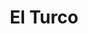 ---
title: El Turco
nombre_comunidad: El Turco
municipio: Santander de Quilichao
departamento: Cauca
descripcion: >
  Es una comunidad ubicada a unos 40 minutos del casco urbano a través de vía
  terciaria. Cuenta con redes de distribución de agua potable y energía. Se
  dedican principalmente a la agricultura, (producción, comercialización y
  consumo del café), Apicultura y Producción de panela. Se dice que la vereda El
  Turco lleva el nombre debido a un señor procedente de Turquía por ende su
  nombre.
num_personas: 200
num_familias: 80
min_distancia_casco_urbano: 42
km_distancia_casco_urbano: 28
vias_acceso: >-
  Víaa terciaria, la mitad está pavimentada y la otra mitad en afirmado. Se
  encuentran en buen estado.
infraestructura_comunitaria:
  - Instituciones educativas (IE)
  - Puestos de Salud
  - Iglesias
  - Espacios deportivos
notas_infraestructura_comunitaria: ''
liderazgo_comunidad:
  - >-
    Se destaca un liderazgo en varios grupos etarios. Acostumbran a realizar
    mingas
inclusion_diversidad_genero: null
comentarios_conectividad: >-
  Los pobladores de la vereda cuentan con dispositivos móviles y cuentan con el
  servicios de internet con operadores móviles particulares. 
punto_SOLE: Punto Vive Digital
comentarios_punto_SOLE:
  - https://padlet.com/comunidadelturco/vereda-el-turo-6s6c3ga7bv0mbh2a
ppales_actividades_economicas_vocacion_productiva:
  - Agricultura
  - Apicultura
  - Turismo de naturaleza
comentarios_ppales_actividades_economicas_vocacion_productiva: ''
comunidad_sostenible_uso_suelo: null
org_con_proyeccion: []
servicios_publicos_comunidades_focalizadas:
  - Acueducto
  - Energía
  - Recolección de basuras
comunidades_focalizadas_educacion_infraestructura_educativa:
  - Escuela básica primaria y Colegio básica secundaria.
comunidades_focalizadas_practicas_organizativas:
  - Junta de Acción Comunal
  - Asociación de cultivos transitorios
  - Asociacion De Productores Agropecuarios Municipal
  - Asociación de Apicultores del Norte del Cauca
  - Asociación Nacional de Usuarios Campesinos
  - PROINCAUCA
  - Plataforma Juvenil
conectividad_minima: Regular
iniciativas_priorizadas:
  - >-
    A partir del programa se trabajó con ASPROAM en fortalecer prácticas
    principales  de productividad en la finca y los procesos de post cosecha
    para alcanzar un mejor grano de café y mercados diferenciales 
org_focalizada: []
riesgo: ''
otros_programas_USAID:
  - >-
    Proyecto de sistema de acueducto y alcantarillad apoyado por el Programa de
    Gobernabilidad Regional (RGA) de USAID y aprobado para ser financiado con
    recursos del Sistema General de Regalías
alianzas_colaboradores:
  - Federación Nacional de cafeteros
  - Tecnicafé
  - Cafinorte
posibilidad_iniciativas_conjuntas_aliados_2: []
actividades_ocio:
  - La celebración de las fiestas patronales de la virgen del perpetuo Socorro
  - ' también las festividades de año nuevo con los negros y blancos.'
medios_comunicacion_narrativas_locales: []
num_visitas_realizadas: 10
num_diagnosticos_rurales_participativos_realizados: 1
infraestructura_salud_atencion_psicosocial:
  - ' '
notas_infraestructura_salud_atencion_psicosocial: >-
  En apoyo del programa WLH la institución QUILISALUD E.S.E. UNIDAD DE ATENCION
  EN SALUD ANTONIO NARIÑO presta el servicio de psicología, fonoaudiología,
  fisioterapia y terapia ocupacional de manera presencia en la cabecera
  municipal de Santander de Quilichao. También se habilitó servicio de
  telemedicina en el  ESE HOSPITAL FRANCISCO DE PAULA SANTANDER para
  psiquiatria. Y esa institución tiene todos los otros servicios de manera
  presencial (psicología, fonoaudiología, fisioterapia y terapia ocupacional)
num_visitas_predio: 0
grafica_ubicacion_geografica: /charts/municipios/santander-de-quilichao/ubicacion_geografica.html
url: /reportes/el-turco
imagen_iniciativas_productivas:
  - url: >-
      http://hilando.datasketch.co/download/noco/Proyecto/comunidades/imagen_iniciativas_productivas/Icw-aP.jpeg
    title: >-
      El Turco Participación de ASPROAM en Feria de Cafés
      especiales-SantanderQuilicaho2023.jpeg
    mimetype: image/jpeg
    size: 295713
imagen_medios_comunicacion: null
layout: comunidad
download_file: /reportes/el-turco.pdf

---